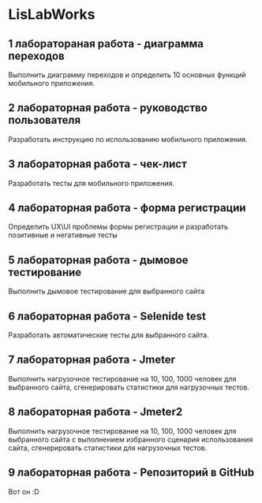 # LisLabWorks

## 1 лаборатораная работа - диаграмма переходов 
Выполнить диаграмму переходов и определить 10 основных функций мобильного приложения.

## 2 лабораторная работа - руководство пользователя
Разработать инструкцию по использованию мобильного приложения.

## 3 лабораторная работа - чек-лист
Разработать тесты для мобильного приложения.

## 4 лабораторная работа - форма регистрации
Определить UX\UI проблемы формы регистрации и разработать позитивные и негативные тесты

## 5 лабораторная работа - дымовое тестирование
Выполнить дымовое тестирование для выбранного сайта

## 6 лабораторная работа - Selenide test
Разработать автоматические тесты для выбранного сайта.

## 7 лабораторная работа - Jmeter
Выполнить нагрузочное тестирование на 10, 100, 1000 человек для выбранного сайта, сгенерировать статистики для нагрузочных тестов.

## 8 лабораторная работа - Jmeter2
Выполнить нагрузочное тестирование на 10, 100, 1000 человек для выбранного сайта с выполнением избранного сценария использования сайта, сгенерировать статистики для нагрузочных тестов.

## 9 лабораторная работа - Репозиторий в GitHub
Вот он :D
